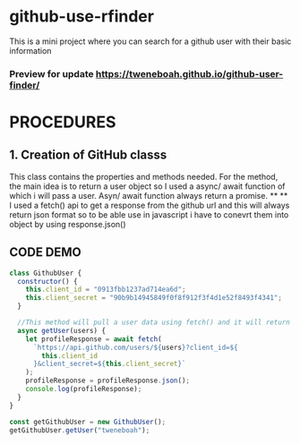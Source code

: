 # github-use-rfinder

This is a mini project where you can search for a github user with their basic information

### Preview for update <https://tweneboah.github.io/github-user-finder/>

# PROCEDURES

## 1. Creation of GitHub classs

This class contains the properties and methods needed.
For the method, the main idea is to return a user object so I used a async/ await function of which i will pass a user. Asyn/ await function always return a promise. \*\*
\*\*
I used a fetch() api to get a response from the github url and this will always return json format so to be able use in javascript i have to conevrt them into object by using response.json()

## CODE DEMO

```javascript
class GithubUser {
  constructor() {
    this.client_id = "0913fbb1237ad714ea6d";
    this.client_secret = "90b9b14945849f0f8f912f3f4d1e52f8493f4341";
  }

  //This method will pull a user data using fetch() and it will return a JSON. format
  async getUser(users) {
    let profileResponse = await fetch(
      `https://api.github.com/users/${users}?client_id=${
        this.client_id
      }&client_secret=${this.client_secret}`
    );
    profileResponse = profileResponse.json();
    console.log(profileResponse);
  }
}

const getGithubUser = new GithubUser();
getGithubUser.getUser("tweneboah");
```
